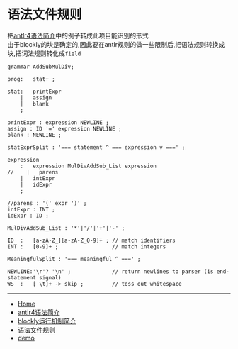 # 语法文件规则

把[antlr4语法简介](antlr4.md)中的例子转成此项目能识别的形式  
由于blockly的块是确定的,因此要在antlr规则的做一些限制后,把语法规则转换成块,把词法规则转化成`field`  


``` antlr
grammar AddSubMulDiv;

prog:   stat+ ; 

stat:   printExpr
    |   assign
    |   blank
    ;

printExpr : expression NEWLINE ;
assign : ID '=' expression NEWLINE ;
blank : NEWLINE ;

statExprSplit : '=== statement ^ === expression v ===' ;

expression
    :   expression MulDivAddSub_List expression
//    |   parens
    |   intExpr
    |   idExpr
    ;

//parens : '(' expr ')' ;
intExpr : INT ;
idExpr : ID ;

MulDivAddSub_List : '*'|'/'|'+'|'-' ;

ID  :   [a-zA-Z_][a-zA-Z_0-9]+ ; // match identifiers
INT :   [0-9]+ ;                 // match integers

MeaningfulSplit : '=== meaningful ^ ===' ;

NEWLINE:'\r'? '\n' ;             // return newlines to parser (is end-statement signal)
WS  :   [ \t]+ -> skip ;         // toss out whitespace
```

- - -

- [Home](README.md)  
- [antlr4语法简介](antlr4.md)  
- [blockly运行机制简介](blockly.md)  
- [语法文件规则](grammerFile.md)  
- [demo](demo.md)  